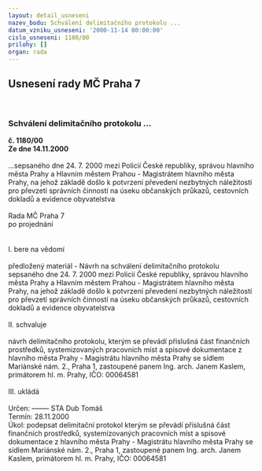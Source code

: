```yaml
---
layout: detail_usneseni
nazev_bodu: Schválení delimitačního protokolu ...
datum_vzniku_usneseni: '2000-11-14 00:00:00'
cislo_usneseni: 1180/00
prilohy: []
organ: rada
---
```

<div id="ucUsn_pList" class="usn">
	<span><h2>Usnesení rady MČ Praha 7 </h2>
<br></span><div class="standBody">
<span><h3>Schválení delimitačního protokolu ...</h3></span><div class="center">
		<strong>č. 1180/00</strong><br>
	</div>
<div class="center">
		<strong>Ze dne 14.11.2000</strong><br><br>
	</div>...sepsaného dne 24. 7. 2000 mezi Policií České republiky, správou hlavního města Prahy a Hlavním městem Prahou - Magistrátem hlavního města Prahy, na jehož základě došlo k potvrzení převedení nezbytných náležitostí pro převzetí správních činností na úseku občanských průkazů, cestovních dokladů a evidence obyvatelstva<br><br>Rada MČ Praha 7<br>po projednání<br><br><br>I.	bere na vědomí<br><br> předložený materiál - Návrh na schválení delimitačního protokolu sepsaného dne 24. 7. 2000 mezi Policií České republiky, správou hlavního města Prahy a Hlavním městem Prahou - Magistrátem hlavního města Prahy, na jehož základě došlo k potvrzení převedení nezbytných náležitostí pro převzetí správních činností na úseku občanských průkazů, cestovních dokladů a evidence obyvatelstva<br><br>II.	schvaluje <br><br>návrh delimitačního protokolu, kterým se převádí příslušná část finančních prostředků, systemizovaných pracovních míst a spisové dokumentace z hlavního města Prahy - Magistrátu hlavního města Prahy se sídlem Mariánské nám. 2., Praha 1, zastoupené panem Ing. arch. Janem Kaslem, primátorem hl. m. Prahy, IČO: 00064581<br><br>III.	ukládá <br><br> Určen:	–––––	STA Dub Tomáš<br>Termín: 28.11.2000<br>Úkol:	podepsat delimitační protokol kterým se převádí příslušná část finančních prostředků, systemizovaných pracovních míst a spisové dokumentace z hlavního města Prahy - Magistrátu hlavního města Prahy se sídlem Mariánské nám. 2., Praha 1, zastoupené panem Ing. arch. Janem Kaslem, primátorem hl. m. Prahy, IČO: 00064581 <br> <br><br><br><br> <br>
</div>
</div>